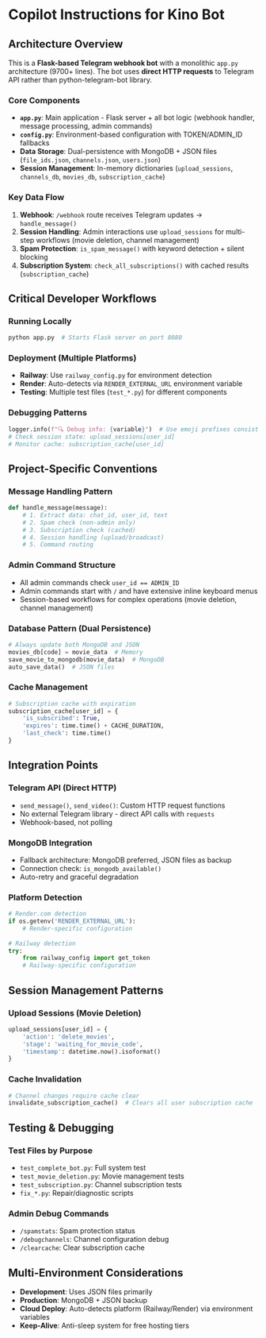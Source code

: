 # Copilot Instructions for Kino Bot

## Architecture Overview
This is a **Flask-based Telegram webhook bot** with a monolithic `app.py` architecture (9700+ lines). The bot uses **direct HTTP requests** to Telegram API rather than python-telegram-bot library.

### Core Components
- **`app.py`**: Main application - Flask server + all bot logic (webhook handler, message processing, admin commands)
- **`config.py`**: Environment-based configuration with TOKEN/ADMIN_ID fallbacks
- **Data Storage**: Dual-persistence with MongoDB + JSON files (`file_ids.json`, `channels.json`, `users.json`)
- **Session Management**: In-memory dictionaries (`upload_sessions`, `channels_db`, `movies_db`, `subscription_cache`)

### Key Data Flow
1. **Webhook**: `/webhook` route receives Telegram updates → `handle_message()` 
2. **Session Handling**: Admin interactions use `upload_sessions` for multi-step workflows (movie deletion, channel management)
3. **Spam Protection**: `is_spam_message()` with keyword detection + silent blocking
4. **Subscription System**: `check_all_subscriptions()` with cached results (`subscription_cache`)

## Critical Developer Workflows

### Running Locally
```bash
python app.py  # Starts Flask server on port 8080
```

### Deployment (Multiple Platforms)
- **Railway**: Use `railway_config.py` for environment detection
- **Render**: Auto-detects via `RENDER_EXTERNAL_URL` environment variable  
- **Testing**: Multiple test files (`test_*.py`) for different components

### Debugging Patterns
```python
logger.info(f"🔍 Debug info: {variable}")  # Use emoji prefixes consistently
# Check session state: upload_sessions[user_id]
# Monitor cache: subscription_cache[user_id]
```

## Project-Specific Conventions

### Message Handling Pattern
```python
def handle_message(message):
    # 1. Extract data: chat_id, user_id, text
    # 2. Spam check (non-admin only)
    # 3. Subscription check (cached)
    # 4. Session handling (upload/broadcast)
    # 5. Command routing
```

### Admin Command Structure
- All admin commands check `user_id == ADMIN_ID`
- Admin commands start with `/` and have extensive inline keyboard menus
- Session-based workflows for complex operations (movie deletion, channel management)

### Database Pattern (Dual Persistence)
```python
# Always update both MongoDB and JSON
movies_db[code] = movie_data  # Memory
save_movie_to_mongodb(movie_data)  # MongoDB
auto_save_data()  # JSON files
```

### Cache Management
```python
# Subscription cache with expiration
subscription_cache[user_id] = {
    'is_subscribed': True,
    'expires': time.time() + CACHE_DURATION,
    'last_check': time.time()
}
```

## Integration Points

### Telegram API (Direct HTTP)
- `send_message()`, `send_video()`: Custom HTTP request functions
- No external Telegram library - direct API calls with `requests`
- Webhook-based, not polling

### MongoDB Integration
- Fallback architecture: MongoDB preferred, JSON files as backup
- Connection check: `is_mongodb_available()`
- Auto-retry and graceful degradation

### Platform Detection
```python
# Render.com detection
if os.getenv('RENDER_EXTERNAL_URL'):
    # Render-specific configuration
    
# Railway detection  
try:
    from railway_config import get_token
    # Railway-specific configuration
```

## Session Management Patterns

### Upload Sessions (Movie Deletion)
```python
upload_sessions[user_id] = {
    'action': 'delete_movies',
    'stage': 'waiting_for_movie_code',
    'timestamp': datetime.now().isoformat()
}
```

### Cache Invalidation
```python
# Channel changes require cache clear
invalidate_subscription_cache()  # Clears all user subscription cache
```

## Testing & Debugging

### Test Files by Purpose
- `test_complete_bot.py`: Full system test
- `test_movie_deletion.py`: Movie management tests
- `test_subscription.py`: Channel subscription tests  
- `fix_*.py`: Repair/diagnostic scripts

### Admin Debug Commands
- `/spamstats`: Spam protection status
- `/debugchannels`: Channel configuration debug
- `/clearcache`: Clear subscription cache

## Multi-Environment Considerations
- **Development**: Uses JSON files primarily
- **Production**: MongoDB + JSON backup
- **Cloud Deploy**: Auto-detects platform (Railway/Render) via environment variables
- **Keep-Alive**: Anti-sleep system for free hosting tiers
